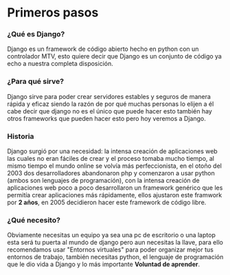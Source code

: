 # Primeros pasos

### ¿Qué es Django?
Django es un framework de código abierto hecho en python con un controlador MTV, esto quiere decir que Django es un conjunto de código ya echo a nuestra completa disposición.

### ¿Para qué sirve?
Django sirve para poder crear servidores estables y seguros de manera rápida y eficaz siendo la razón de por qué muchas personas lo elijen a él cabe decir que django no es el único que puede hacer esto también hay otros frameworks que pueden hacer esto pero hoy veremos a Django.

### Historia
Django surgió por una necesidad: la intensa creación de aplicaciones web las cuales no eran fáciles de crear y el proceso tomaba mucho tiempo, al mismo tiempo el mundo online se volvía más perfeccionista, en el otoño del 2003 dos desarrolladores abandonaron php y comenzaron a usar python (ambos son lenguajes de programación), con la intensa creación de aplicaciones web poco a poco desarrollaron un framework genérico que les permitía crear aplicaciones más rápidamente, ellos ajustaron este framwork por **2 años**, en 2005 decidieron hacer este framework de código libre.

### ¿Qué necesito?
Obviamente necesitas un equipo ya sea una pc de escritorio o una laptop esta será tu puerta al mundo de django pero aun necesitas la llave, para ello recomendamos usar "Entornos virtuales" para poder organizar mejor tus entornos de trabajo, también necesitas python, el lenguaje de programación que le dio vida a Django y lo más importante **Voluntad de aprender**. 
